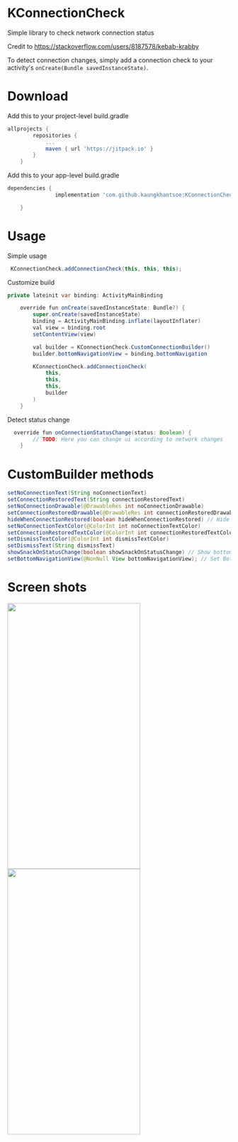 # KConnectionCheck
Simple library to check network connection status

Credit to https://stackoverflow.com/users/8187578/kebab-krabby

To detect connection changes, simply add a connection check to your activity's ```onCreate(Bundle savedInstanceState)```. 

# Download
Add this to your project-level build.gradle
```gradle
allprojects {
		repositories {
			...
			maven { url 'https://jitpack.io' }
		}
	}
```

Add this to your app-level build.gradle
```gradle
dependencies {
	           implementation 'com.github.kaungkhantsoe:KConnectionCheckKotlin:TAG'

	}
```

# Usage
Simple usage
``` java
 KConnectionCheck.addConnectionCheck(this, this, this);
```

Customize build
```java
private lateinit var binding: ActivityMainBinding

    override fun onCreate(savedInstanceState: Bundle?) {
        super.onCreate(savedInstanceState)
        binding = ActivityMainBinding.inflate(layoutInflater)
        val view = binding.root
        setContentView(view)

        val builder = KConnectionCheck.CustomConnectionBuilder()
        builder.bottomNavigationView = binding.bottomNavigation

        KConnectionCheck.addConnectionCheck(
            this,
            this,
            this,
            builder
        )
    }
```

Detect status change
```java
  override fun onConnectionStatusChange(status: Boolean) {
        // TODO: Here you can change ui according to network changes
    }
 ```


# CustomBuilder methods
```java
setNoConnectionText(String noConnectionText)
setConnectionRestoredText(String connectionRestoredText)
setNoConnectionDrawable(@DrawableRes int noConnectionDrawable)
setConnectionRestoredDrawable(@DrawableRes int connectionRestoredDrawable)
hideWhenConnectionRestored(boolean hideWhenConnectionRestored) // Hide bottom snackbar on connection restored. Default is true
setNoConnectionTextColor(@ColorInt int noConnectionTextColor)
setConnectionRestoredTextColor(@ColorInt int connectionRestoredTextColor)
setDismissTextColor(@ColorInt int dismissTextColor)
setDismissText(String dismissText)
showSnackOnStatusChange(boolean showSnackOnStatusChange) // Show bottom snackbar on connection change. Default is true
setBottomNavigationView(@NonNull View bottomNavigationView); // Set BottomNavigationView for connection snack.
```

# Screen shots
<img src="https://user-images.githubusercontent.com/32578035/94215894-e7f80f80-ff03-11ea-85cf-3dfe43fb7cb1.jpg" width="300" height="600">
<img src="https://user-images.githubusercontent.com/32578035/94215895-eaf30000-ff03-11ea-865e-815044edb1fc.jpg" width="300" height="600">
